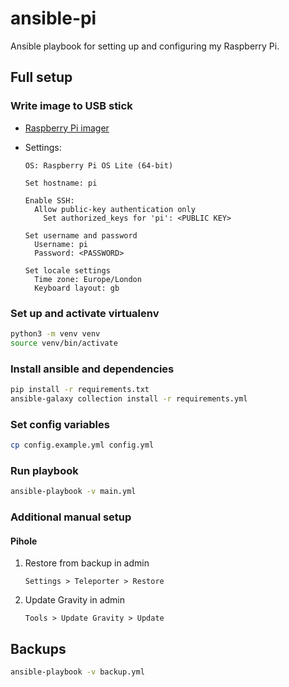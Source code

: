 # ansible-pi

Ansible playbook for setting up and configuring my Raspberry Pi.

## Full setup

### Write image to USB stick

- [Raspberry Pi imager](https://www.raspberrypi.com/software/)
- Settings:

  ```
  OS: Raspberry Pi OS Lite (64-bit)

  Set hostname: pi

  Enable SSH:
    Allow public-key authentication only
      Set authorized_keys for 'pi': <PUBLIC KEY>

  Set username and password
    Username: pi
    Password: <PASSWORD>

  Set locale settings
    Time zone: Europe/London
    Keyboard layout: gb
  ```

### Set up and activate virtualenv

```sh
python3 -m venv venv
source venv/bin/activate
```

### Install ansible and dependencies

```sh
pip install -r requirements.txt
ansible-galaxy collection install -r requirements.yml
```

### Set config variables

```sh
cp config.example.yml config.yml
```

### Run playbook

```sh
ansible-playbook -v main.yml
```

### Additional manual setup

#### Pihole

1. Restore from backup in admin

   ```
   Settings > Teleporter > Restore
   ```

1. Update Gravity in admin

   ```
   Tools > Update Gravity > Update
   ```

## Backups

```sh
ansible-playbook -v backup.yml
```
